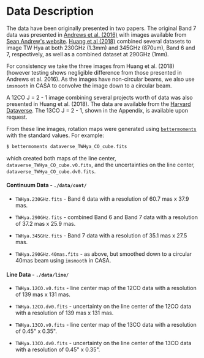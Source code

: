 # Data Description

The data have been originally presented in two papers. The original Band 7 data was presented in [Andrews et al. (2016)](https://ui.adsabs.harvard.edu/#abs/2016ApJ...820L..40A/abstract) with images available from [Sean Andrew's website](https://www.cfa.harvard.edu/~sandrews/). [Huang et al (2018)](https://ui.adsabs.harvard.edu/#abs/2018ApJ...852..122H/abstract) combined several datasets to image TW Hya at both 230GHz (1.3mm) and 345GHz (870um), Band 6 and 7, respectively, as well as a combined dataset at 290GHz (1mm).

For consistency we take the three images from Huang et al. (2018) (however testing shows negligible difference from those presented in Andrews et al. 2016). As the images have non-circular beams, we also use `imsmooth` in CASA to convolve the image down to a circular beam.

A 12CO J = 2 - 1 image combining several projects worth of data was also presented in Huang et al. (2018). The data are available from the [Harvard Dataverse](https://dataverse.harvard.edu/dataset.xhtml?persistentId=doi:10.7910/DVN/PXDKBC). The 13CO J = 2 - 1, shown in the Appendix, is available upon request.

From these line images, rotation maps were generated using [`bettermoments`](https://github.com/richteague/bettermoments) with the standard values. For example:

```bash
$ bettermoments dataverse_TWHya_CO_cube.fits
```

which created both maps of the line center, `dataverse_TWHya_CO_cube.v0.fits`, and the uncertainties on the line center, `dataverse_TWHya_CO_cube.dv0.fits`.

#### Continuum Data - `./data/cont/`

* `TWHya.230GHz.fits` - Band 6 data with a resolution of 60.7 mas x 37.9 mas.

* `TWHya.290GHz.fits` - combined Band 6 and Band 7 data with a resolution of 37.2 mas x 25.9 mas.

* `TWHya.345GHz.fits` - Band 7 data with a resolution of 35.1 mas x 27.5 mas.

* `TWHya.290GHz.40mas.fits` - as above, but smoothed down to a circular 40mas beam using `imsmooth` in CASA.

#### Line Data - `./data/line/`

* `TWHya.12CO.v0.fits` - line center map of the 12CO data with a resolution of 139 mas x 131 mas.

* `TWHya.12CO.dv0.fits` - uncertainty on the line center of the 12CO data with a resolution of 139 mas x 131 mas.

* `TWHya.13CO.v0.fits` - line center map of the 13CO data with a resolution of 0.45" x 0.35".

* `TWHya.13CO.dv0.fits` - uncertainty on the line center of the 13CO data with a resolution of 0.45" x 0.35".
